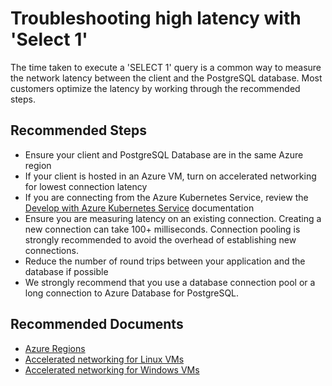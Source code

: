 <properties
    pageTitle="High latency with Select 1"
    description="High latency with Select 1"
    service="microsoft.dbforpostgresql"
    resource="servers"
    authors="sunilagarwal"
    ms.author="sunila"
    displayOrder="80"
    selfHelpType="generic"
    supportTopicIds="32639985"
    resourceTags="servers, databases"
    productPesIds="16222, 17067"
    cloudEnvironments="public, Fairfax"
    articleId="292fcc3a-3194-41db-9b6a-81cc343089fd"
    	ownershipId="AzureData_AzureDatabaseforPostgreSQL"
/>

# Troubleshooting high latency with 'Select 1'

The time taken to execute a 'SELECT 1' query is a common way to measure the network latency between the client and the PostgreSQL database. Most customers optimize the latency by working through the recommended steps.

## **Recommended Steps**

* Ensure your client and PostgreSQL Database are in the same Azure region
* If your client is hosted in an Azure VM, turn on accelerated networking for lowest connection latency
* If you are connecting from the Azure Kubernetes Service, review the [Develop with Azure Kubernetes Service](https://docs.microsoft.com/azure/postgresql/concepts-aks) documentation
* Ensure you are measuring latency on an existing connection. Creating a new connection can take 100+ milliseconds. Connection pooling is strongly recommended to avoid the overhead of establishing new connections.
* Reduce the number of round trips between your application and the database if possible
* We strongly recommend that you use a database connection pool or a long connection to Azure Database for PostgreSQL.

## **Recommended Documents**

* [Azure Regions](https://azure.microsoft.com/global-infrastructure/regions/)<br>
* [Accelerated networking for Linux VMs](https://docs.microsoft.com/azure/virtual-network/create-vm-accelerated-networking-cli)<br>
* [Accelerated networking for Windows VMs](https://docs.microsoft.com/azure/virtual-network/create-vm-accelerated-networking-powershell)
